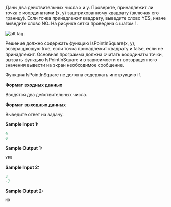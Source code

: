 Даны два действительных числа x и y. Проверьте, принадлежит ли точка с координатами (x, y) заштрихованному квадрату (включая его границу). Если точка принадлежит квадрату, выведите слово YES, иначе выведите слово NO. На рисунке сетка проведена с шагом 1.

![alt tag](https://github.com/Xelerezex/learning-space/tree/learning-space/stepik-courses/stepik-introduction-to-programming-c%2B%2B/1.9.functions-and-recursion/Source/task_3.png)

Решение должно содержать функцию IsPointInSquare(x, y), возвращающую true, если точка принадлежит квадрату и false, если не принадлежит. Основная программа должна считать координаты точки, вызвать функцию IsPointInSquare и в зависимости от возвращенного значения вывести на экран необходимое сообщение.

Функция IsPointInSquare не должна содержать инструкцию if.

**Формат входных данных**

Вводятся два действительных числа.

**Формат выходных данных**

Выведите ответ на задачу.

**Sample Input 1:**

```cpp
0
0
```


**Sample Output 1:**

```cpp
YES
```


**Sample Input 2:**

```cpp
3
-7
```


**Sample Output 2:**

```cpp
NO
```

